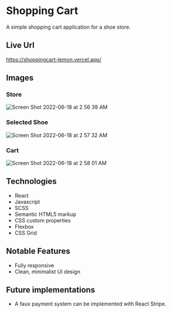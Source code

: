 # Shopping Cart

A simple shopping cart application for a shoe store.

## Live Url
https://shoppingcart-lemon.vercel.app/

## Images
### Store
![Screen Shot 2022-06-18 at 2 56 39 AM](https://user-images.githubusercontent.com/72288176/174432738-26a4c136-46d3-4941-9014-09c1bd6bff7e.png)
### Selected Shoe
![Screen Shot 2022-06-18 at 2 57 32 AM](https://user-images.githubusercontent.com/72288176/174432744-74daa24d-f635-4284-a102-23bac223f8fb.png)
### Cart
![Screen Shot 2022-06-18 at 2 58 01 AM](https://user-images.githubusercontent.com/72288176/174432746-15a55779-3b8e-4b9d-ba07-9fea2da582ef.png)


## Technologies
* React
* Javascript
* SCSS
* Semantic HTML5 markup
* CSS custom properties
* Flexbox
* CSS Grid

## Notable Features
* Fully responsive
* Clean, minimalist UI design

## Future implementations
* A faux payment system can be implemented with React Stripe.


